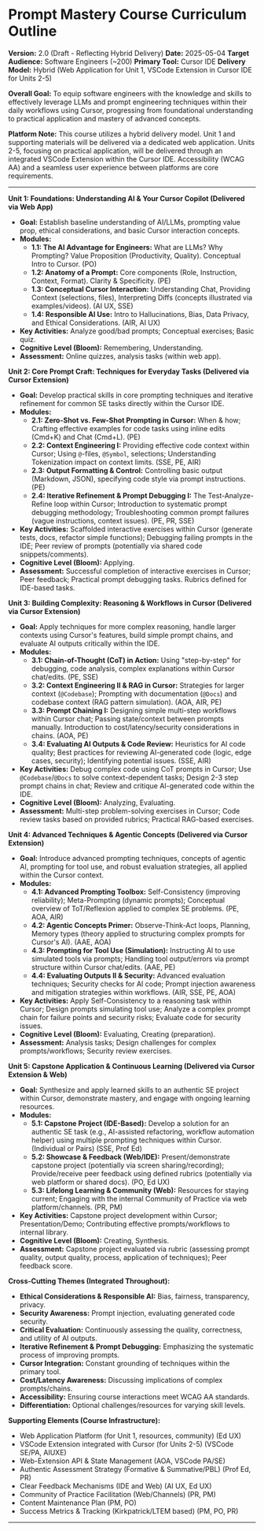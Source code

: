 # Prompt Mastery Course Curriculum Outline

**Version:** 2.0 (Draft - Reflecting Hybrid Delivery)
**Date:** 2025-05-04
**Target Audience:** Software Engineers (~200)
**Primary Tool:** Cursor IDE
**Delivery Model:** Hybrid (Web Application for Unit 1, VSCode Extension in Cursor IDE for Units 2-5)

**Overall Goal:** To equip software engineers with the knowledge and skills to effectively leverage LLMs and prompt engineering techniques within their daily workflows using Cursor, progressing from foundational understanding to practical application and mastery of advanced concepts.

**Platform Note:** This course utilizes a hybrid delivery model. Unit 1 and supporting materials will be delivered via a dedicated web application. Units 2-5, focusing on practical application, will be delivered through an integrated VSCode Extension within the Cursor IDE. Accessibility (WCAG AA) and a seamless user experience between platforms are core requirements.

---

**Unit 1: Foundations: Understanding AI & Your Cursor Copilot (Delivered via Web App)**
*   **Goal:** Establish baseline understanding of AI/LLMs, prompting value prop, ethical considerations, and basic Cursor interaction concepts.
*   **Modules:**
    *   **1.1: The AI Advantage for Engineers:** What are LLMs? Why Prompting? Value Proposition (Productivity, Quality). Conceptual Intro to Cursor. (PO)
    *   **1.2: Anatomy of a Prompt:** Core components (Role, Instruction, Context, Format). Clarity & Specificity. (PE)
    *   **1.3: Conceptual Cursor Interaction:** Understanding Chat, Providing Context (selections, files), Interpreting Diffs (concepts illustrated via examples/videos). (AI UX, SSE)
    *   **1.4: Responsible AI Use:** Intro to Hallucinations, Bias, Data Privacy, and Ethical Considerations. (AIR, AI UX)
*   **Key Activities:** Analyze good/bad prompts; Conceptual exercises; Basic quiz.
*   **Cognitive Level (Bloom):** Remembering, Understanding.
*   **Assessment:** Online quizzes, analysis tasks (within web app).

**Unit 2: Core Prompt Craft: Techniques for Everyday Tasks (Delivered via Cursor Extension)**
*   **Goal:** Develop practical skills in core prompting techniques and iterative refinement for common SE tasks directly within the Cursor IDE.
*   **Modules:**
    *   **2.1: Zero-Shot vs. Few-Shot Prompting in Cursor:** When & how; Crafting effective examples for code tasks using inline edits (Cmd+K) and Chat (Cmd+L). (PE)
    *   **2.2: Context Engineering I:** Providing effective code context within Cursor; Using `@`-files, `@Symbol`, selections; Understanding Tokenization impact on context limits. (SSE, PE, AIR)
    *   **2.3: Output Formatting & Control:** Controlling basic output (Markdown, JSON), specifying code style via prompt instructions. (PE)
    *   **2.4: Iterative Refinement & Prompt Debugging I:** The Test-Analyze-Refine loop within Cursor; Introduction to systematic prompt debugging methodology; Troubleshooting common prompt failures (vague instructions, context issues). (PE, PR, SSE)
*   **Key Activities:** Scaffolded interactive exercises within Cursor (generate tests, docs, refactor simple functions); Debugging failing prompts in the IDE; Peer review of prompts (potentially via shared code snippets/comments).
*   **Cognitive Level (Bloom):** Applying.
*   **Assessment:** Successful completion of interactive exercises in Cursor; Peer feedback; Practical prompt debugging tasks. Rubrics defined for IDE-based tasks.

**Unit 3: Building Complexity: Reasoning & Workflows in Cursor (Delivered via Cursor Extension)**
*   **Goal:** Apply techniques for more complex reasoning, handle larger contexts using Cursor's features, build simple prompt chains, and evaluate AI outputs critically within the IDE.
*   **Modules:**
    *   **3.1: Chain-of-Thought (CoT) in Action:** Using "step-by-step" for debugging, code analysis, complex explanations within Cursor chat/edits. (PE, SSE)
    *   **3.2: Context Engineering II & RAG in Cursor:** Strategies for larger context (`@Codebase`); Prompting with documentation (`@Docs`) and codebase context (RAG pattern simulation). (AOA, AIR, PE)
    *   **3.3: Prompt Chaining I:** Designing simple multi-step workflows within Cursor chat; Passing state/context between prompts manually. Introduction to cost/latency/security considerations in chains. (AOA, PE)
    *   **3.4: Evaluating AI Outputs & Code Review:** Heuristics for AI code quality; Best practices for reviewing AI-generated code (logic, edge cases, security); Identifying potential issues. (SSE, AIR)
*   **Key Activities:** Debug complex code using CoT prompts in Cursor; Use `@Codebase`/`@Docs` to solve context-dependent tasks; Design 2-3 step prompt chains in chat; Review and critique AI-generated code within the IDE.
*   **Cognitive Level (Bloom):** Analyzing, Evaluating.
*   **Assessment:** Multi-step problem-solving exercises in Cursor; Code review tasks based on provided rubrics; Practical RAG-based exercises.

**Unit 4: Advanced Techniques & Agentic Concepts (Delivered via Cursor Extension)**
*   **Goal:** Introduce advanced prompting techniques, concepts of agentic AI, prompting for tool use, and robust evaluation strategies, all applied within the Cursor context.
*   **Modules:**
    *   **4.1: Advanced Prompting Toolbox:** Self-Consistency (improving reliability); Meta-Prompting (dynamic prompts); Conceptual overview of ToT/Reflexion applied to complex SE problems. (PE, AOA, AIR)
    *   **4.2: Agentic Concepts Primer:** Observe-Think-Act loops, Planning, Memory types (theory applied to structuring complex prompts for Cursor's AI). (AAE, AOA)
    *   **4.3: Prompting for Tool Use (Simulation):** Instructing AI to use simulated tools via prompts; Handling tool output/errors via prompt structure within Cursor chat/edits. (AAE, PE)
    *   **4.4: Evaluating Outputs II & Security:** Advanced evaluation techniques; Security checks for AI code; Prompt injection awareness and mitigation strategies within workflows. (AIR, SSE, PE, AOA)
*   **Key Activities:** Apply Self-Consistency to a reasoning task within Cursor; Design prompts simulating tool use; Analyze a complex prompt chain for failure points and security risks; Evaluate code for security issues.
*   **Cognitive Level (Bloom):** Evaluating, Creating (preparation).
*   **Assessment:** Analysis tasks; Design challenges for complex prompts/workflows; Security review exercises.

**Unit 5: Capstone Application & Continuous Learning (Delivered via Cursor Extension & Web)**
*   **Goal:** Synthesize and apply learned skills to an authentic SE project within Cursor, demonstrate mastery, and engage with ongoing learning resources.
*   **Modules:**
    *   **5.1: Capstone Project (IDE-Based):** Develop a solution for an authentic SE task (e.g., AI-assisted refactoring, workflow automation helper) using multiple prompting techniques within Cursor. (Individual or Pairs) (SSE, Prof Ed)
    *   **5.2: Showcase & Feedback (Web/IDE):** Present/demonstrate capstone project (potentially via screen sharing/recording); Provide/receive peer feedback using defined rubrics (potentially via web platform or shared docs). (PO, Ed UX)
    *   **5.3: Lifelong Learning & Community (Web):** Resources for staying current; Engaging with the internal Community of Practice via web platform/channels. (PR, PM)
*   **Key Activities:** Capstone project development within Cursor; Presentation/Demo; Contributing effective prompts/workflows to internal library.
*   **Cognitive Level (Bloom):** Creating, Synthesis.
*   **Assessment:** Capstone project evaluated via rubric (assessing prompt quality, output quality, process, application of techniques); Peer feedback score.

**Cross-Cutting Themes (Integrated Throughout):**
*   **Ethical Considerations & Responsible AI:** Bias, fairness, transparency, privacy.
*   **Security Awareness:** Prompt injection, evaluating generated code security.
*   **Critical Evaluation:** Continuously assessing the quality, correctness, and utility of AI outputs.
*   **Iterative Refinement & Prompt Debugging:** Emphasizing the systematic process of improving prompts.
*   **Cursor Integration:** Constant grounding of techniques within the primary tool.
*   **Cost/Latency Awareness:** Discussing implications of complex prompts/chains.
*   **Accessibility:** Ensuring course interactions meet WCAG AA standards.
*   **Differentiation:** Optional challenges/resources for varying skill levels.

**Supporting Elements (Course Infrastructure):**
*   Web Application Platform (for Unit 1, resources, community) (Ed UX)
*   VSCode Extension integrated with Cursor (for Units 2-5) (VSCode SE/PA, AIUXE)
*   Web-Extension API & State Management (AOA, VSCode PA/SE)
*   Authentic Assessment Strategy (Formative & Summative/PBL) (Prof Ed, PR)
*   Clear Feedback Mechanisms (IDE and Web) (AI UX, Ed UX)
*   Community of Practice Facilitation (Web/Channels) (PR, PM)
*   Content Maintenance Plan (PM, PO)
*   Success Metrics & Tracking (Kirkpatrick/LTEM based) (PM, PO, PR)

--- 